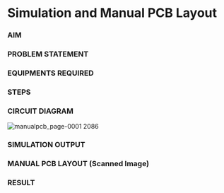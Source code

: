 # Simulation and Manual PCB Layout

### AIM

### PROBLEM STATEMENT

### EQUIPMENTS REQUIRED

### STEPS


### CIRCUIT DIAGRAM
![manualpcb_page-0001 2086](https://user-images.githubusercontent.com/69795479/225825968-6b28bba6-01b9-42c9-b9a7-9b7d785dfe10.jpg)


### SIMULATION OUTPUT

### MANUAL PCB LAYOUT (Scanned Image)

### RESULT
